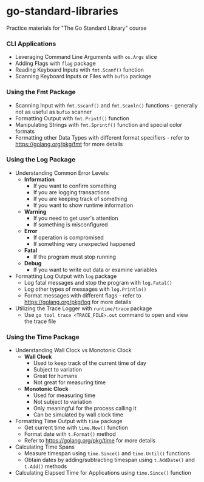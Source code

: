 # go-standard-libraries
Practice materials for "The Go Standard Library" course

### CLI Applications
* Leveraging Command Line Arguments with `os.Args` slice
* Adding Flags with `flag` package
* Reading Keyboard Inputs with `fmt.Scanf()` function
* Scanning Keyboard Inputs or Files with `bufio` package

### Using the Fmt Package
* Scanning Input with `fmt.Sscanf()` and `fmt.Scanln()` functions - generally not as useful as `bufio` scanner
* Formatting Output with `fmt.Printf()` function
* Manipulating Strings with `fmt.Sprintf()` function and special color formats
* Formatting other Data Types with different format specifiers - refer to https://golang.org/pkg/fmt for more details

### Using the Log Package
* Understanding Common Error Levels:
  * **Information**
    * If you want to confirm something
    * If you are logging transactions
    * If you are keeping track of something
    * If you want to show runtime information
  * **Warning**
    * If you need to get user's attention
    * If something is misconfigured
  * **Error**
    * If operation is compromised
    * If something very unexpected happened
  * **Fatal**
    * If the program must stop running
  * **Debug**
    * If you want to write out data or examine variables
* Formatting Log Output with `log` package
  * Log fatal messages and stop the program with `log.Fatal()`
  * Log other types of messages with `log.Println()`
  * Format messages with different flags - refer to https://golang.org/pkg/log for more details
* Utilizing the Trace Logger with `runtime/trace` package
  * Use `go tool trace <TRACE_FILE>.out` command to open and view the trace file

### Using the Time Package
* Understanding Wall Clock vs Monotonic Clock
  * **Wall Clock**
    * Used to keep track of the current time of day
    * Subject to variation
    * Great for humans
    * Not great for measuring time
  * **Monotonic Clock**
    * Used for measuring time
    * Not subject to variation
    * Only meaningful for the process calling it
    * Can be simulated by wall clock time
* Formatting Time Output with `time` package
  * Get current time with `time.Now()` function
  * Format date with `t.Format()` method
  * Refer to https://golang.org/pkg/time for more details
* Calculating Time Spans
  * Measure timespan using `time.Since()` and `time.Until()` functions
  * Obtain dates by adding/subtracting timespan using `t.AddDate()` and `t.Add()` methods
* Calculating Elapsed Time for Applications using `time.Since()` function

